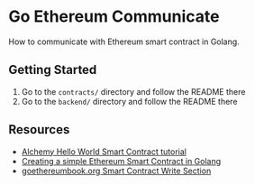 # Go Ethereum Communicate

How to communicate with Ethereum smart contract in Golang.

## Getting Started

1. Go to the `contracts/` directory and follow the README there
2. Go to the `backend/` directory and follow the README there

## Resources

- [Alchemy Hello World Smart Contract tutorial](https://docs.alchemy.com/alchemy/tutorials/hello-world-smart-contract)
- [Creating a simple Ethereum Smart Contract in Golang](https://towardsdev.com/creating-a-simple-ethereum-smart-contract-in-golang-138b9439f64e)
- [goethereumbook.org Smart Contract Write Section](https://goethereumbook.org/en/smart-contract-write/)
